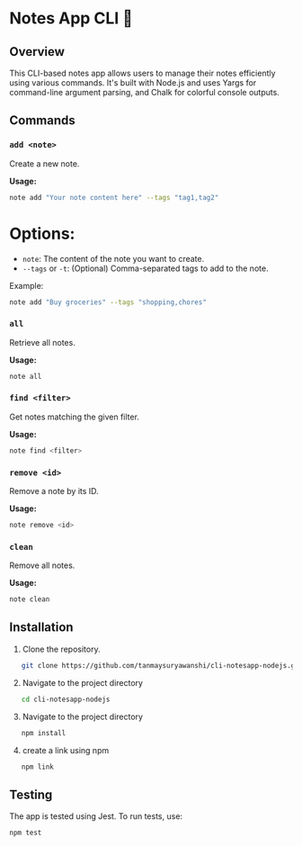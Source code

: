 # Notes App CLI 📒

## Overview
This CLI-based notes app allows users to manage their notes efficiently using various commands. It's built with Node.js and uses Yargs for command-line argument parsing, and Chalk for colorful console outputs. 

## Commands

### `add <note>`
Create a new note.

**Usage:**
```bash
note add "Your note content here" --tags "tag1,tag2" 
```
# Options:

- `note`: The content of the note you want to create.
- `--tags` or `-t`: (Optional) Comma-separated tags to add to the note.

Example:

```bash
note add "Buy groceries" --tags "shopping,chores"
```
### `all`
Retrieve all notes.

**Usage:**
``` bash
note all
```

### `find <filter>`
Get notes matching the given filter.

**Usage:**
```bash
note find <filter>
```
### `remove <id>`
Remove a note by its ID.

**Usage:**
```bash
note remove <id>
```
### `clean`
Remove all notes.

**Usage:**
```bash
note clean
```

## Installation
1. Clone the repository.
```bash
   git clone https://github.com/tanmaysuryawanshi/cli-notesapp-nodejs.git
```
2. Navigate to the project directory
```bash
   cd cli-notesapp-nodejs
```
3. Navigate to the project directory
```bash
   npm install
```
4. create a link using npm
```bash
   npm link
```

## Testing
The app is tested using Jest. To run tests, use:
```bash
npm test
```